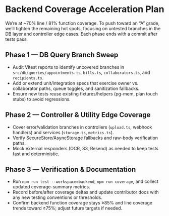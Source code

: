 # Backend Coverage Acceleration Plan

We’re at ~70% line / 81% function coverage. To push toward an “A” grade, we’ll tighten the remaining hot spots, focusing on untested branches in the DB layer and controller edge cases. Each phase ends with a commit after tests pass.

## Phase 1 — DB Query Branch Sweep
- Audit Vitest reports to identify uncovered branches in `src/db/queries/appointments.ts`, `bills.ts`, `collaborators.ts`, and `recipients.ts`.
- Add or extend unit/integration specs that exercise owner vs. collaborator paths, queue toggles, and sanitization fallbacks.
- Ensure new tests reuse existing fixtures/helpers (pg-mem, plan touch stubs) to avoid regressions.

## Phase 2 — Controller & Utility Edge Coverage
- Cover error/validation branches in controllers (`upload.ts`, webhook handlers) and services (`storage.ts`, `metrics.ts`).
- Verify SecureStore/AsyncStorage fallbacks and raw-body verification paths.
- Mock external responders (OCR, S3, Resend) as needed to keep tests fast and deterministic.

## Phase 3 — Verification & Documentation
- Run `npm run test --workspace=backend`, `npm run coverage`, and collect updated coverage-summary metrics.
- Record before/after coverage deltas and update contributor docs with any new testing conventions or thresholds.
- Confirm backend function coverage stays ≥85% and line coverage trends toward ≥75%; adjust future targets if needed.
